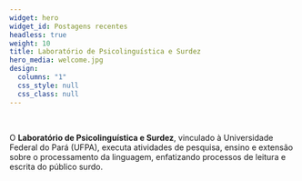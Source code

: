 ```yaml
---
widget: hero
widget_id: Postagens recentes
headless: true
weight: 10
title: Laboratório de Psicolinguística e Surdez
hero_media: welcome.jpg
design:
  columns: "1"
  css_style: null
  css_class: null
---
```

<br>

O **Laboratório de Psicolinguística e Surdez**, vinculado à Universidade Federal do Pará (UFPA), executa atividades de pesquisa, ensino e extensão sobre o processamento da linguagem, enfatizando processos de leitura e escrita do público surdo.
